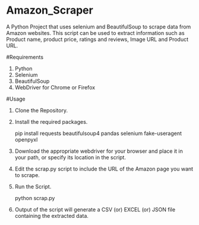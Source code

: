 # Amazon_Scraper
A Python Project that uses selenium and BeautifulSoup to scrape data from Amazon websites. This script can be used to extract information such as Product name, product price, ratings and reviews, Image URL and Product URL.

#Requirements 

1. Python 
2. Selenium
3. BeautifulSoup 
4. WebDriver for Chrome or Firefox
   

#Usage 
1. Clone the Repository.
2. Install the required packages.

   pip install requests beautifulsoup4 pandas selenium fake-useragent openpyxl
   
4. Download the appropriate webdriver for your browser and place it in your path, or specify its location in the script.
5. Edit the scrap.py script to include the URL of the Amazon page you want to scrape.
6. Run the Script.

    python scrap.py
   
8. Output of the script will generate a CSV (or) EXCEL (or) JSON file containing the extracted data. 
